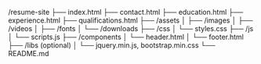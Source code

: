 /resume-site
├── index.html
├── contact.html
├── education.html
├── experience.html
├── qualifications.html
├── /assets
│   ├── /images
│   ├── /videos
│   ├── /fonts
│   └── /downloads
├── /css
│   └── styles.css
├── /js
│   └── scripts.js
├── /components
│   └── header.html
│   └── footer.html
├── /libs (optional)
│   └── jquery.min.js, bootstrap.min.css
└── README.md
